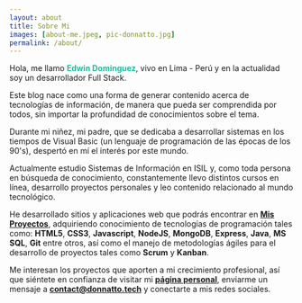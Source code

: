 ```yaml
---
layout: about
title: Sobre Mi
images: [about-me.jpeg, pic-donnatto.jpg]
permalink: /about/
---
```


Hola, me llamo <span style="color:#1ABC9C">**Edwin Dominguez**</span>, vivo en Lima - Perú y en la actualidad soy un desarrollador Full Stack.

Este blog nace como una forma de generar contenido acerca de tecnologías de información, de manera que pueda ser comprendida por todos, sin importar la profundidad de conocimientos sobre el tema.

Durante mi niñez, mi padre, que se dedicaba a desarrollar sistemas en los tiempos de Visual Basic (un lenguaje de programación de las épocas de los 90's), despertó en mí el interés por este mundo.

Actualmente estudio Sistemas de Información en ISIL y, como toda persona en búsqueda de conocimiento, constantemente llevo distintos cursos en línea, desarrollo proyectos personales y leo contenido relacionado al mundo tecnológico.

He desarrollado sitios y aplicaciones web que podrás encontrar en <a target="_blank" href="https://blog.donnatto.me/projects">**Mis Proyectos**</a>, adquiriendo conocimiento de tecnologías de programación tales como: **HTML5**, **CSS3**, **Javascript**, **NodeJS**, **MongoDB**, **Express**, **Java**, **MS SQL**, **Git** entre otros, así como el manejo de metodologías ágiles para el desarrollo de proyectos tales como **Scrum** y **Kanban**.

Me interesan los proyectos que aporten a mi crecimiento profesional, así que siéntete en confianza de visitar mi <a href="https://donnatto.me" target="_blank">**página personal**</a>, enviarme un mensaje a <a href="mailto:contact@donnatto.tech" target="_blank">**contact@donnatto.tech**</a> y conectarte a mis redes sociales.
